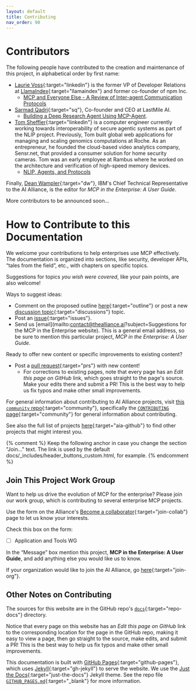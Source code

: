 ```yaml
---
layout: default
title: Contributing
nav_order: 90
---
```


# Contributors

The following people have contributed to the creation and maintenance of this project, in alphabetical order by first name:

* [Laurie Voss](https://www.linkedin.com/in/seldo/){:target="linkedin"} is the former VP of Developer Relations at [LlamaIndex](https://www.llamaindex.ai/workflows){:target="llamaindex"} and former co-founder of npm Inc.
	* [MCP and Everyone Else - A Review of Inter-agent Communication Protocols]({{site.baseurl}}/getting-to-know-mcp/mcp-and-everyone-else/)
* [Sarmad Qadri](https://www.linkedin.com/in/sarmadqadri/){:target="sq"}, Co-founder and CEO at LastMile AI.
	* [Building a Deep Research Agent Using MCP-Agent]({{site.baseurl}}/developing-mcp-servers/deep-research-mcp-agent/).
* [Tom Sheffler](https://www.linkedin.com/in/tom-sheffler/){:target="linkedin"} is a computer engineer currently working towards interoperability of secure agentic systems as part of the NLIP project.  Previously, Tom built global web applications for managing and scaling genomics computations at Roche. As an entrepreneur, he founded the cloud-based video analytics company, Sensr.net, that provided a consumer solution for home security cameras.  Tom was an early employee at Rambus where he worked on the architecture and verification of high-speed memory devices.
	* [NLIP, Agents, and Protocols]({{site.baseurl}}/getting-to-know-mcp/nlip/)

Finally, [Dean Wampler](https://www.linkedin.com/in/deanwampler/){:target="dw"},  IBM's Chief Technical Representative to the AI Alliance, is the editor for _MCP in the Enterprise: A User Guide_.

More contributors to be announced soon...

# How to Contribute to this Documentation

We welcome your contributions to help enterprises use MCP effectively. The documentation is organized into sections, like security, developer APIs, &ldquo;tales from the field&rdquo;, etc., with chapters on specific topics.

Suggestions for topics _you wish were covered_, like your pain points, are also welcome!

Ways to suggest ideas:
* Comment on the proposed outline [here](https://github.com/The-AI-Alliance/enterprise-MCP/discussions/4){:target="outline"} or post a new [discussion topic](https://github.com/The-AI-Alliance/enterprise-MCP/discussions){:target="discussions"} topic.
* Post an [issue](https://github.com/The-AI-Alliance/enterprise-MCP/issues){:target="issues"}.
* Send us [email](mailto:contact@thealliance.ai?subject=Suggestions for the MCP in the Enterprise website). This is a general email address, so be sure to mention this particular project, _MCP in the Enterprise: A User Guide_.

Ready to offer new content or specific improvements to existing content?
* Post a [pull request](https://github.com/The-AI-Alliance/enterprise-MCP/pulls){:target="prs"} with new content! 
	* For corrections to existing pages, note that every page has an _Edit this page on GitHub_ link, which goes straight to the page's source. Make your edits there and submit a PR! This is the best way to help us fix typos and make other small improvements.

For general information about contributing to AI Alliance projects, visit [this `community` repo](https://github.com/The-AI-Alliance/community/){:target="community"}, specifically the [`CONTRIBUTING` page](https://github.com/The-AI-Alliance/community/blob/main/CONTRIBUTING.md){:target="community"} for general information about contributing. 

See also the full list of projects [here](https://the-ai-alliance.github.io/){:target="aia-github"} to find other projects that might interest you.

{% comment %}
Keep the following anchor in case you change the section "Join..." text. 
The link is used by the default docs/_includes/header_buttons_custom.html, for example.
{% endcomment %}
<a name="join-this-project"></a>
## Join This Project Work Group

Want to help us drive the evolution of MCP for the enterprise? Please join our work group, which is contributing to several enterprise MCP projects. 

Use the form on the Alliance's [Become a collaborator](https://thealliance.ai/become-a-collaborator){:target="join-collab"} page to let us know your interests. 

Check this box on the form:

- [ ] Application and Tools WG

In the &ldquo;Message&rdquo; box mention this project, **MCP in the Enterprise: A User Guide**, and add anything else you would like us to know.

If your organization would like to join the AI Alliance, go [here](https://thealliance.ai/membership){:target="join-org"}.

## Other Notes on Contributing

The sources for this website are in the GitHub repo's [`docs`](https://github.com/The-AI-Alliance/enterprise-MCP/tree/main/docs){:target="repo-docs"} directory. 

Notice that every page on this website has an _Edit this page on GitHub_ link to the corresponding location for the page in the GitHub repo, making it easy to view a page, then go straight to the source, make edits, and submit a PR! This is the best way to help us fix typos and make other small improvements.

This documentation is built with [GitHub Pages](https://pages.github.com/){:target="github-pages"}, which uses [Jekyll](https://github.com/jekyll/jekyll){:target="gh-jekyll"} to serve the website. We use the [Just the Docs](https://just-the-docs.github.io/just-the-docs/){:target="just-the-docs"} Jekyll theme. See the repo file [`GITHUB_PAGES.md`](https://github.com/The-AI-Alliance/enterprise-MCP/tree/main/GITHUB_PAGES.md){:target="_blank"} for more information.

